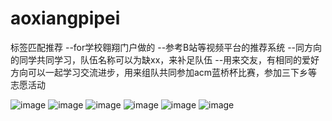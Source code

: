 # aoxiangpipei
标签匹配推荐
--for学校翱翔门户做的  --参考B站等视频平台的推荐系统   --同方向的同学共同学习，队伍名称可以为缺xx，来补足队伍   --用来交友，有相同的爱好方向可以一起学习交流进步，用来组队共同参加acm蓝桥杯比赛，参加三下乡等志愿活动

![image](1.png)
![image](2.png)
![image](3.png)
![image](4.png)
![image](5.png)
![image](6.png)





